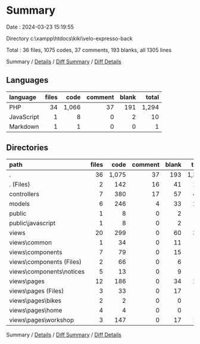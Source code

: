 # Summary

Date : 2024-03-23 15:19:55

Directory c:\\xampp\\htdocs\\kiki\\velo-expresso-back

Total : 36 files,  1075 codes, 37 comments, 193 blanks, all 1305 lines

Summary / [Details](details.md) / [Diff Summary](diff.md) / [Diff Details](diff-details.md)

## Languages
| language | files | code | comment | blank | total |
| :--- | ---: | ---: | ---: | ---: | ---: |
| PHP | 34 | 1,066 | 37 | 191 | 1,294 |
| JavaScript | 1 | 8 | 0 | 2 | 10 |
| Markdown | 1 | 1 | 0 | 0 | 1 |

## Directories
| path | files | code | comment | blank | total |
| :--- | ---: | ---: | ---: | ---: | ---: |
| . | 36 | 1,075 | 37 | 193 | 1,305 |
| . (Files) | 2 | 142 | 16 | 41 | 199 |
| controllers | 7 | 380 | 17 | 57 | 454 |
| models | 6 | 246 | 4 | 33 | 283 |
| public | 1 | 8 | 0 | 2 | 10 |
| public\\javascript | 1 | 8 | 0 | 2 | 10 |
| views | 20 | 299 | 0 | 60 | 359 |
| views\\common | 1 | 34 | 0 | 11 | 45 |
| views\\components | 7 | 79 | 0 | 15 | 94 |
| views\\components (Files) | 2 | 66 | 0 | 6 | 72 |
| views\\components\\notices | 5 | 13 | 0 | 9 | 22 |
| views\\pages | 12 | 186 | 0 | 34 | 220 |
| views\\pages (Files) | 3 | 33 | 0 | 17 | 50 |
| views\\pages\\bikes | 2 | 2 | 0 | 0 | 2 |
| views\\pages\\home | 4 | 4 | 0 | 0 | 4 |
| views\\pages\\workshop | 3 | 147 | 0 | 17 | 164 |

Summary / [Details](details.md) / [Diff Summary](diff.md) / [Diff Details](diff-details.md)